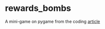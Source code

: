 # rewards_bombs
A mini-game on pygame from the coding [article](https://proglib.io/p/samouchitel-po-python-dlya-nachinayushchih-chast-21-osnovy-razrabotki-igr-na-pygame-2023-05-29)

